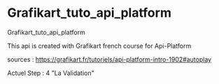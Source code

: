 # Grafikart_tuto_api_platform

Grafikart_tuto_api_platform

This api is created with Grafikart french course for Api-Platform

sources : https://grafikart.fr/tutoriels/api-platform-intro-1902#autoplay


Actuel Step :  4 "La Validation"
